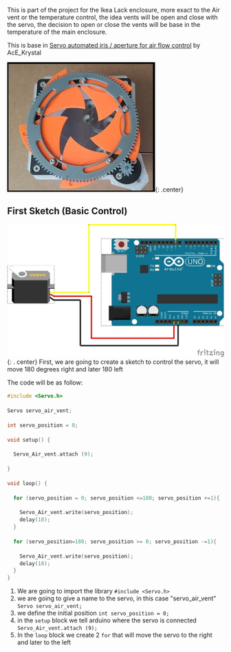 This is part of the project for the Ikea Lack enclosure, more exact to the Air vent or the temperature control, the idea vents will be open and close with the servo, the decision to open or close the vents will be base in the temperature of the main enclosure.

This is base in [Servo automated iris / aperture for air flow control](https://www.thingiverse.com/thing:3563742) by AcE_Krystal

![001.servo_automated_iris](images/001.servo_automated_iris.jpg){: .center}

## First Sketch (Basic Control)

![002.servo_schema](images/002.servo_schema.jpg){: . center}
First, we are going to create a sketch to control the servo, it will move 180 degrees right and later 180 left

The code will be as follow:

```C++
#include <Servo.h>

Servo servo_air_vent;

int servo_position = 0;

void setup() {

  Servo_Air_vent.attach (9);

}

void loop() {

  for (servo_position = 0; servo_position <=180; servo_position +=1){

    Servo_Air_vent.write(servo_position);
    delay(10);
  }

  for (servo_position=180; servo_position >= 0; servo_position -=1){

    Servo_Air_vent.write(servo_position);
    delay(10);
  }
}
```

1. We are going to import the library `#include <Servo.h>`  
2. we are going to give a name to the servo, in this case "servo_air_vent" `Servo servo_air_vent;`  
3. we define the initial position `int servo_position = 0;`  
4. in the `setup` block we tell arduino where the servo is connected `Servo_Air_vent.attach (9);`  
5. In the `loop` block we create 2 `for` that will move the servo to the right and later to the left  